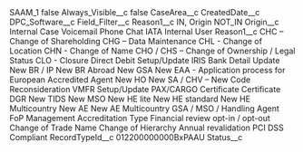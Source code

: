<?xml version="1.0" encoding="UTF-8"?>
<CustomMetadata xmlns="http://soap.sforce.com/2006/04/metadata" xmlns:xsi="http://www.w3.org/2001/XMLSchema-instance" xmlns:xsd="http://www.w3.org/2001/XMLSchema">
    <label>SAAM_1</label>
    <protected>false</protected>
    <values>
        <field>Always_Visible__c</field>
        <value xsi:type="xsd:boolean">false</value>
    </values>
    <values>
        <field>CaseArea__c</field>
        <value xsi:nil="true"/>
    </values>
    <values>
        <field>CreatedDate__c</field>
        <value xsi:nil="true"/>
    </values>
    <values>
        <field>DPC_Software__c</field>
        <value xsi:nil="true"/>
    </values>
    <values>
        <field>Field_Filter__c</field>
        <value xsi:type="xsd:string">Reason1__c IN, Origin NOT_IN</value>
    </values>
    <values>
        <field>Origin__c</field>
        <value xsi:type="xsd:string">Internal Case
Voicemail
Phone
Chat
IATA Internal User</value>
    </values>
    <values>
        <field>Reason1__c</field>
        <value xsi:type="xsd:string">CHC – Change of Shareholding
CHG – Data Maintenance
CHL - Change of Location
CHN - Change of Name
CHO / CHS – Change of Ownership / Legal Status
CLO - Closure
Direct Debit Setup/Update
IRIS Bank Detail Update
New BR / IP
New BR Abroad
New GSA
New EAA - Application process for European Accredited Agent
New HO
New SA / CHV – New Code
Reconsideration
VMFR Setup/Update
PAX/CARGO Certificate
Certificate DGR
New TIDS
New MSO
New HE lite
New HE standard
New HE Multicountry
New AE
New AE Multicountry
GSA / MSO / Handling Agent
FoP Management
Accreditation Type
Financial review opt-in / opt-out
Change of Trade Name
Change of Hierarchy
Annual revalidation
PCI DSS Compliant</value>
    </values>
    <values>
        <field>RecordTypeId__c</field>
        <value xsi:type="xsd:string">012200000000BxPAAU</value>
    </values>
    <values>
        <field>Status__c</field>
        <value xsi:nil="true"/>
    </values>
</CustomMetadata>

